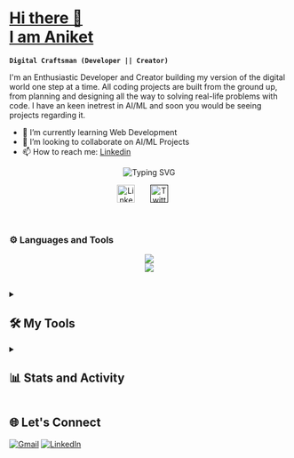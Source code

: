 <p>
  <a href="(https://github.com/Spiky5290">
    <h1>Hi there 👋 <br/> I am Aniket</h1>
  </a>
</p>

**`Digital Craftsman (Developer || Creator)`**

I'm an Enthusiastic Developer and Creator building my version of the digital world one step at a time. All coding projects are built from the ground up, from planning and designing all the way to solving real-life problems with code. I have an keen inetrest in AI/ML and soon you would be seeing projects regarding it. 

- 🌱 I’m currently learning Web Development
- 👯 I’m looking to collaborate on AI/ML Projects
- 📫 How to reach me: <a href = "https://www.linkedin.com/in/aniketsingh1111/">Linkedin</a>

<p align="center">
  <img
    alt="Typing SVG"
    src="https://readme-typing-svg.demolab.com?font=Fira+Code&duration=4000&pause=1000&color=F73B7B&center=true&vCenter=true&size=50&random=false&width=700&height=100&lines=Welcome;To+My+Page"
  />
</p>

<!-- Social icons section -->
<p align="center">
  <a href="https://www.linkedin.com/in/aniketsingh1111/"
    ><img
      width="32px"
      alt="LinkedIn"
      title="LinkedIn"
      src="https://i.imgur.com/yRpa1dQ.png"
  /></a>
  &#8287;&#8287;&#8287;&#8287;&#8287;
  <a href=""
    ><img
      width="32px"
      alt="Twitter"
      title="Twitter"
      src="https://i.imgur.com/AixJgnm.png"
  /></a>
  &#8287;&#8287;&#8287;&#8287;&#8287;
</p>

<br />

### ⚙️ Languages and Tools

<p align="center">
  <div>
    <!-- <h4>Languages:</h4><a href="https://skillicons.dev"><img src="https://skillicons.dev/icons?i=python,cpp,git,c,vscode,npm" /></a> -->
  </div>
<div align="center">
  <a href="https://skillicons.dev"><img src="https://skillicons.dev/icons?i=python,cpp,java,c,git,vscode,npm,mysql" />
  <br/>
  <img src="https://skillicons.dev/icons?i=html,css,javascript,react" /></div>
  </a></div>
</p>
<br />
<details>
<summary><h2>🛠️ My Tools</h2></summary>
<a href="https://github.com/search?q=user%3ADenverCoder1+language%3Ajavascript"><img alt="Node.js" src="https://img.shields.io/badge/Node.js-43853D.svg?logo=node.js&logoColor=white"></a>
<a href="https://github.com/search?q=user%3ADenverCoder1+language%3AtypeScript"><img alt="TypeScript" src="https://img.shields.io/badge/TypeScript-007ACC.svg?logo=typescript&logoColor=white"></a>
<a href="#"><img alt="Bootstrap" src="https://img.shields.io/badge/Bootstrap-7952B3.svg?logo=bootstrap&logoColor=white"></a>
<a href="#"><img alt="NumPy" src="https://img.shields.io/badge/Numpy-013243.svg?logo=numpy&logoColor=white"></a>
<a href="#"><img alt="Pandas" src="https://img.shields.io/badge/Pandas-150458.svg?logo=pandas&logoColor=white"></a>
<a href="#"><img alt="TensorFlow" src="https://img.shields.io/badge/TensorFlow-FF6F00.svg?logo=TensorFlow&logoColor=white"></a>
<a href="#"><img alt="MongoDB" src ="https://img.shields.io/badge/MongoDB-4ea94b.svg?logo=mongodb&logoColor=white"></a>
<a href="#"><img alt="Notion" src="https://img.shields.io/badge/Notion-010101.svg?logo=notion&logoColor=white"></a>
<a href="#"><img alt="Jupyter" src="https://img.shields.io/badge/Jupyter-F37626.svg?logo=Jupyter&logoColor=white"></a>
</details>


<details>
  <summary><h2>📊 Stats and Activity</h2></summary>
<div align="center flex-container"  style="display: flex">
  <div>
    <h3 align="left">🔥 Streak Stats</h3>
    <p>
      <a href="https://git.io/streak-stats"
        ><img
          src="https://streak-stats.demolab.com?user=Spiky5290&theme=dark&border_radius=10&background=45%2C2555EB39%2CEB54BB55&dates=B7B7B7"
          alt="GitHub Streak"
      /></a>
    </p>
  </div>
  <div>
    <h3 align="left">💻 GitHub Profile Stats</h3>
    <a href="https://github.com/Spiky5290/github-readme-stats">
      <img
        src="https://github-readme-stats.vercel.app/api?username=Spiky5290&show_icons=true&theme=synthwave"
      />
    </a>
  </div>
</div>
</details>

## 🌐 Let's Connect
[![Gmail](https://img.shields.io/badge/Mail%20Me-%23EA4335.svg?logo=gmail&logoColor=white)](mailto:zeldazander5290@gmail.com)
[![LinkedIn](https://img.shields.io/badge/LinkedIn-%230077B5.svg?logo=linkedin&logoColor=white)](https://www.linkedin.com/in/aniketsingh1111/)

<!--
**Spiky5290/Spiky5290** is a ✨ _special_ ✨ repository because its `README.md` (this file) appears on your GitHub profile.

Here are some ideas to get you started:

- 🔭 I’m currently working on ...
- 🌱 I’m currently learning ...
- 👯 I’m looking to collaborate on ...
- 🤔 I’m looking for help with ...
- 💬 Ask me about ...
- 📫 How to reach me: ...
- 😄 Pronouns: ...
- ⚡ Fun fact: ...
-->



